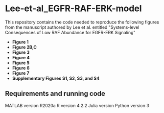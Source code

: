 # Lee-et-al_EGFR-RAF-ERK-model

This repository contains the code needed to reproduce the following figures from the manuscript authored by Lee et al. entitled "Systems-level Consequences of Low RAF Abundance for EGFR-ERK Signaling"
* **Figure 1** 
* **Figure 2B,C** 
* **Figure 3** 
* **Figure 4**
* **Figure 5**
* **Figure 6**
* **Figure 7**
* **Supplementary Figures S1, S2, S3, and S4**

## Requirements and running code
MATLAB version R2020a
R version 4.2.2
Julia version 
Python version 3
